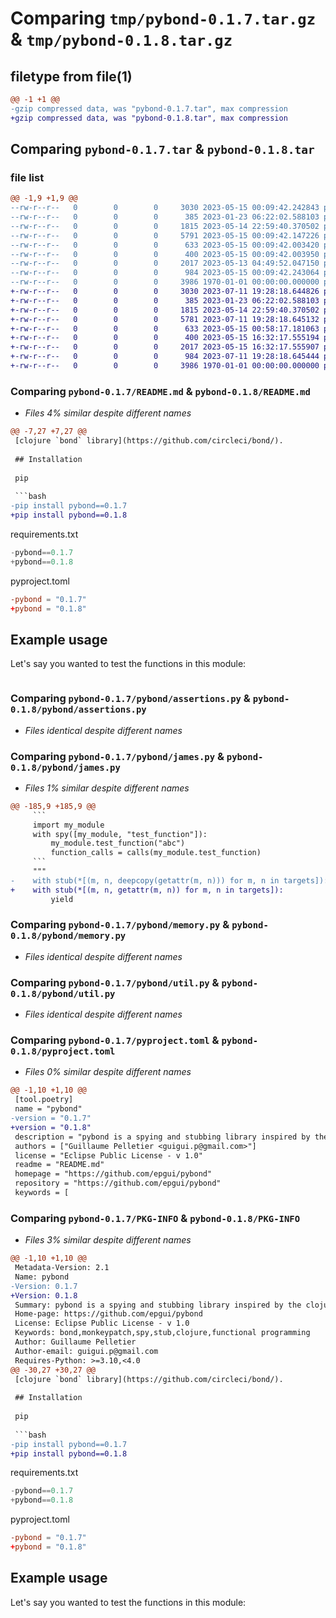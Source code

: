 # Comparing `tmp/pybond-0.1.7.tar.gz` & `tmp/pybond-0.1.8.tar.gz`

## filetype from file(1)

```diff
@@ -1 +1 @@
-gzip compressed data, was "pybond-0.1.7.tar", max compression
+gzip compressed data, was "pybond-0.1.8.tar", max compression
```

## Comparing `pybond-0.1.7.tar` & `pybond-0.1.8.tar`

### file list

```diff
@@ -1,9 +1,9 @@
--rw-r--r--   0        0        0     3030 2023-05-15 00:09:42.242843 pybond-0.1.7/README.md
--rw-r--r--   0        0        0      385 2023-01-23 06:22:02.588103 pybond-0.1.7/pybond/__init__.py
--rw-r--r--   0        0        0     1815 2023-05-14 22:59:40.370502 pybond-0.1.7/pybond/assertions.py
--rw-r--r--   0        0        0     5791 2023-05-15 00:09:42.147226 pybond-0.1.7/pybond/james.py
--rw-r--r--   0        0        0      633 2023-05-15 00:09:42.003420 pybond-0.1.7/pybond/memory.py
--rw-r--r--   0        0        0      400 2023-05-15 00:09:42.003950 pybond-0.1.7/pybond/types.py
--rw-r--r--   0        0        0     2017 2023-05-13 04:49:52.047150 pybond-0.1.7/pybond/util.py
--rw-r--r--   0        0        0      984 2023-05-15 00:09:42.243064 pybond-0.1.7/pyproject.toml
--rw-r--r--   0        0        0     3986 1970-01-01 00:00:00.000000 pybond-0.1.7/PKG-INFO
+-rw-r--r--   0        0        0     3030 2023-07-11 19:28:18.644826 pybond-0.1.8/README.md
+-rw-r--r--   0        0        0      385 2023-01-23 06:22:02.588103 pybond-0.1.8/pybond/__init__.py
+-rw-r--r--   0        0        0     1815 2023-05-14 22:59:40.370502 pybond-0.1.8/pybond/assertions.py
+-rw-r--r--   0        0        0     5781 2023-07-11 19:28:18.645132 pybond-0.1.8/pybond/james.py
+-rw-r--r--   0        0        0      633 2023-05-15 00:58:17.181063 pybond-0.1.8/pybond/memory.py
+-rw-r--r--   0        0        0      400 2023-05-15 16:32:17.555194 pybond-0.1.8/pybond/types.py
+-rw-r--r--   0        0        0     2017 2023-05-15 16:32:17.555907 pybond-0.1.8/pybond/util.py
+-rw-r--r--   0        0        0      984 2023-07-11 19:28:18.645444 pybond-0.1.8/pyproject.toml
+-rw-r--r--   0        0        0     3986 1970-01-01 00:00:00.000000 pybond-0.1.8/PKG-INFO
```

### Comparing `pybond-0.1.7/README.md` & `pybond-0.1.8/README.md`

 * *Files 4% similar despite different names*

```diff
@@ -7,27 +7,27 @@
 [clojure `bond` library](https://github.com/circleci/bond/).
 
 ## Installation
 
 pip
 
 ```bash
-pip install pybond==0.1.7
+pip install pybond==0.1.8
 ```
 
 requirements.txt
 
 ```python
-pybond==0.1.7
+pybond==0.1.8
 ```
 
 pyproject.toml
 
 ```toml
-pybond = "0.1.7"
+pybond = "0.1.8"
 ```
 
 ## Example usage
 
 Let's say you wanted to test the functions in this module:
 
 ```python
```

### Comparing `pybond-0.1.7/pybond/assertions.py` & `pybond-0.1.8/pybond/assertions.py`

 * *Files identical despite different names*

### Comparing `pybond-0.1.7/pybond/james.py` & `pybond-0.1.8/pybond/james.py`

 * *Files 1% similar despite different names*

```diff
@@ -185,9 +185,9 @@
     ```
     import my_module
     with spy([my_module, "test_function"]):
         my_module.test_function("abc")
         function_calls = calls(my_module.test_function)
     ```
     """
-    with stub(*[(m, n, deepcopy(getattr(m, n))) for m, n in targets]):
+    with stub(*[(m, n, getattr(m, n)) for m, n in targets]):
         yield
```

### Comparing `pybond-0.1.7/pybond/memory.py` & `pybond-0.1.8/pybond/memory.py`

 * *Files identical despite different names*

### Comparing `pybond-0.1.7/pybond/util.py` & `pybond-0.1.8/pybond/util.py`

 * *Files identical despite different names*

### Comparing `pybond-0.1.7/pyproject.toml` & `pybond-0.1.8/pyproject.toml`

 * *Files 0% similar despite different names*

```diff
@@ -1,10 +1,10 @@
 [tool.poetry]
 name = "pybond"
-version = "0.1.7"
+version = "0.1.8"
 description = "pybond is a spying and stubbing library inspired by the clojure bond library."
 authors = ["Guillaume Pelletier <guigui.p@gmail.com>"]
 license = "Eclipse Public License - v 1.0"
 readme = "README.md"
 homepage = "https://github.com/epgui/pybond"
 repository = "https://github.com/epgui/pybond"
 keywords = [
```

### Comparing `pybond-0.1.7/PKG-INFO` & `pybond-0.1.8/PKG-INFO`

 * *Files 3% similar despite different names*

```diff
@@ -1,10 +1,10 @@
 Metadata-Version: 2.1
 Name: pybond
-Version: 0.1.7
+Version: 0.1.8
 Summary: pybond is a spying and stubbing library inspired by the clojure bond library.
 Home-page: https://github.com/epgui/pybond
 License: Eclipse Public License - v 1.0
 Keywords: bond,monkeypatch,spy,stub,clojure,functional programming
 Author: Guillaume Pelletier
 Author-email: guigui.p@gmail.com
 Requires-Python: >=3.10,<4.0
@@ -30,27 +30,27 @@
 [clojure `bond` library](https://github.com/circleci/bond/).
 
 ## Installation
 
 pip
 
 ```bash
-pip install pybond==0.1.7
+pip install pybond==0.1.8
 ```
 
 requirements.txt
 
 ```python
-pybond==0.1.7
+pybond==0.1.8
 ```
 
 pyproject.toml
 
 ```toml
-pybond = "0.1.7"
+pybond = "0.1.8"
 ```
 
 ## Example usage
 
 Let's say you wanted to test the functions in this module:
 
 ```python
```

